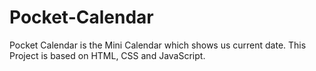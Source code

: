 # Pocket-Calendar
Pocket Calendar is the Mini Calendar which shows us current date. This Project is based on HTML, CSS and JavaScript.
